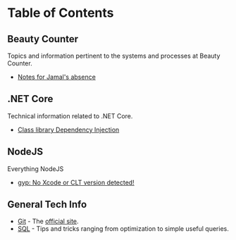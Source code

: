 # Table of Contents


## Beauty Counter
Topics and information pertinent to the systems and processes at Beauty Counter.

- [Notes for Jamal's absence](pages/BeautyCounter/PrepForJamalAbsence.md)

## .NET Core
Technical information related to .NET Core.

- [Class library Dependency Injection](pages/DotNetCore/dependency-injection.md)

## NodeJS
Everything NodeJS

- [gyp: No Xcode or CLT version detected!](pages/NodeJS/xcode_commandLineTools.md)


## General Tech Info
- [Git](pages/General/git.md) - The [official site](https://git-scm.com/).
- [SQL](pages/General/sql.md) - Tips and tricks ranging from optimization to simple useful queries.